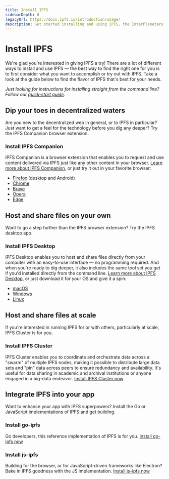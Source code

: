 ```yaml
---
title: Install IPFS
sidebarDepth: 0
legacyUrl: https://docs.ipfs.io/introduction/usage/
description: Get started installing and using IPFS, the InterPlanetary File System, and become part of the decentralized web today.
---
```


# Install IPFS

We're glad you're interested in giving IPFS a try! There are a lot of different ways to install and use IPFS — the best way to find the right one for you is to first consider what you want to accomplish or try out with IPFS. Take a look at the guide below to find the flavor of IPFS that's best for your needs.

_Just looking for instructions for installing straight from the command line? Follow our [quick-start guide](/how-to/command-line-quick-start)._

## Dip your toes in decentralized waters

Are you new to the decentralized web in general, or to IPFS in particular? Just want to get a feel for the technology before you dig any deeper? Try the IPFS Companion browser extension.

### Install IPFS Companion

IPFS Companion is a browser extension that enables you to request and use content delivered via IPFS just like any other content in your browser. [Learn more about IPFS Companion](https://github.com/ipfs-shipyard/ipfs-companion), or just try it out in your favorite browser:

- [Firefox](https://addons.mozilla.org/firefox/addon/ipfs-companion/) (desktop and Android)
- [Chrome](https://chrome.google.com/webstore/detail/ipfs-companion/nibjojkomfdiaoajekhjakgkdhaomnch)
- [Brave](https://chrome.google.com/webstore/detail/ipfs-companion/nibjojkomfdiaoajekhjakgkdhaomnch)
- [Opera](https://chrome.google.com/webstore/detail/ipfs-companion/nibjojkomfdiaoajekhjakgkdhaomnch)
- [Edge](https://chrome.google.com/webstore/detail/ipfs-companion/nibjojkomfdiaoajekhjakgkdhaomnch)

## Host and share files on your own

Want to go a step further than the IPFS browser extension? Try the IPFS desktop app.

### Install IPFS Desktop

IPFS Desktop enables you to host and share files directly from your computer with an easy-to-use interface — no programming required. And when you're ready to dig deeper, it also includes the same tool set you get if you'd installed directly from the command line. [Learn more about IPFS Desktop](https://github.com/ipfs-shipyard/ipfs-desktop), or just download it for your OS and give it a spin:

- [macOS](https://github.com/ipfs-shipyard/ipfs-desktop/releases/download/v0.9.7/ipfs-desktop-0.9.7.dmg)
- [Windows](https://github.com/ipfs-shipyard/ipfs-desktop/releases/download/v0.9.7/ipfs-desktop-setup-0.9.7.exe)
- [Linux](https://github.com/ipfs-shipyard/ipfs-desktop/releases/download/v0.9.7/ipfs-desktop-0.9.7-linux-x86_64.AppImage)

## Host and share files at scale

If you're interested in running IPFS for or with others, particularly at scale, IPFS Cluster is for you.

### Install IPFS Cluster

IPFS Cluster enables you to coordinate and orchestrate data across a "swarm" of multiple IPFS nodes, making it possible to distribute large data sets and "pin" data across peers to ensure redundancy and availability. It's useful for data sharing in academic and archival institutions or anyone engaged in a big-data endeavor. [Install IPFS Cluster now](https://cluster.ipfs.io/)

## Integrate IPFS into your app

Want to enhance your app with IPFS superpowers? Install the Go or JavaScript implementations of IPFS and get building.

### Install go-ipfs

Go developers, this reference implementation of IPFS is for you. [Install go-ipfs now](https://dist.ipfs.io/#go-ipfs)

### Install js-ipfs

Building for the browser, or for JavaScript-driven frameworks like Electron? Bake in IPFS goodness with the JS implementation. [Install js-ipfs now](https://www.npmjs.com/package/ipfs)

